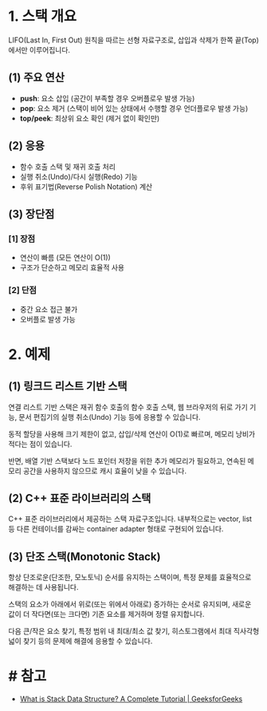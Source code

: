 # 1. 스택 개요

LIFO(Last In, First Out) 원칙을 따르는 선형 자료구조로, 삽입과 삭제가 한쪽 끝(Top)에서만 이루어집니다.

## (1) 주요 연산

- **push**:  요소 삽입 (공간이 부족할 경우 오버플로우 발생 가능)
- **pop**: 요소 제거 (스택이 비어 있는 상태에서 수행할 경우 언더플로우 발생 가능)
- **top/peek**: 최상위 요소 확인 (제거 없이 확인만)

## (2) 응용

- 함수 호출 스택 및 재귀 호출 처리
- 실행 취소(Undo)/다시 실행(Redo) 기능
- 후위 표기법(Reverse Polish Notation) 계산

## (3) 장단점

### [1] 장점

- 연산이 빠름 (모든 연산이 O(1))
- 구조가 단순하고 메모리 효율적 사용

### [2] 단점

- 중간 요소 접근 불가
- 오버플로 발생 가능

# 2. 예제

## (1) 링크드 리스트 기반 스택

연결 리스트 기반 스택은 재귀 함수 호출의 함수 호출 스택, 웹 브라우저의 뒤로 가기 기능, 문서 편집기의 실행 취소(Undo) 기능 등에 응용할 수 있습니다. 

동적 할당을 사용해 크기 제한이 없고, 삽입/삭제 연산이 O(1)로 빠르며, 메모리 낭비가 적다는 점이 있습니다. 

반면, 배열 기반 스택보다 노드 포인터 저장을 위한 추가 메모리가 필요하고, 연속된 메모리 공간을 사용하지 않으므로 캐시 효율이 낮을 수 있습니다.

## (2) C++ 표준 라이브러리의 스택

C++ 표준 라이브러리에서 제공하는 스택 자료구조입니다. 내부적으로는 vector, list 등 다른 컨테이너를 감싸는 container adapter 형태로 구현되어 있습니다.

## (3) 단조 스택(Monotonic Stack)

항상 단조로운(단조한, 모노토닉) 순서를 유지하는 스택이며, 특정 문제를 효율적으로 해결하는 데 사용됩니다.

스택의 요소가 아래에서 위로(또는 위에서 아래로) 증가하는 순서로 유지되며, 새로운 값이 더 작다면(또는 크다면) 기존 요소를 제거하며 정렬 유지합니다.

다음 큰/작은 요소 찾기, 특정 범위 내 최대/최소 값 찾기, 히스토그램에서 최대 직사각형 넓이 찾기 등의 문제에 해결에 응용할 수 있습니다.

# # 참고

- [What is Stack Data Structure? A Complete Tutorial | GeeksforGeeks](https://www.geeksforgeeks.org/introduction-to-stack-data-structure-and-algorithm-tutorials/)
